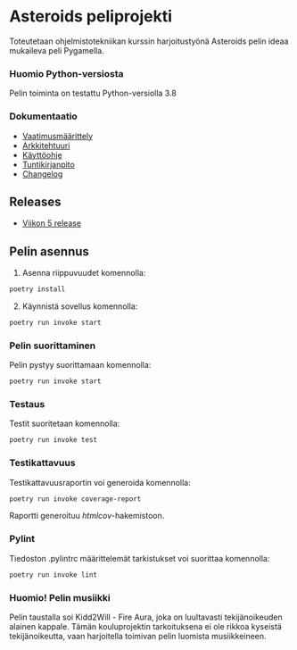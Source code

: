 # Asteroids peliprojekti
Toteutetaan ohjelmistotekniikan kurssin harjoitustyönä Asteroids pelin ideaa mukaileva peli Pygamella.

### Huomio Python-versiosta
Pelin toiminta on testattu Python-versiolla 3.8

### Dokumentaatio
- [Vaatimusmäärittely](https://github.com/JuhoPaananen/ot-harjoitustyo/blob/main/asteroids/dokumentaatio/vaatimusmaarittely.md)
- [Arkkitehtuuri](https://github.com/JuhoPaananen/ot-harjoitustyo/blob/main/asteroids/dokumentaatio/arkkitehtuuri.md)
- [Käyttöohje](https://github.com/JuhoPaananen/ot-harjoitustyo/blob/main/asteroids/dokumentaatio/kayttoohje.md)
- [Tuntikirjanpito](https://github.com/JuhoPaananen/ot-harjoitustyo/blob/main/asteroids/dokumentaatio/tuntikirjanpito.md)
- [Changelog](https://github.com/JuhoPaananen/ot-harjoitustyo/blob/main/asteroids/dokumentaatio/changelog.md)

## Releases
- [Viikon 5 release](https://github.com/JuhoPaananen/ot-harjoitustyo/releases/tag/viikko5)

## Pelin asennus

1. Asenna riippuvuudet komennolla:

```bash
poetry install
```

2. Käynnistä sovellus komennolla:

```bash
poetry run invoke start
```

### Pelin suorittaminen

Pelin pystyy suorittamaan komennolla:

```bash
poetry run invoke start
```

### Testaus

Testit suoritetaan komennolla:

```bash
poetry run invoke test
```

### Testikattavuus

Testikattavuusraportin voi generoida komennolla:

```bash
poetry run invoke coverage-report
```

Raportti generoituu _htmlcov_-hakemistoon.

### Pylint

Tiedoston .pylintrc määrittelemät tarkistukset voi suorittaa komennolla:

```bash
poetry run invoke lint
```
### Huomio! Pelin musiikki
Pelin taustalla soi Kidd2Will - Fire Aura, joka on luultavasti tekijänoikeuden alainen kappale. Tämän kouluprojektin tarkoituksena ei ole rikkoa kyseistä tekijänoikeutta, vaan harjoitella toimivan pelin luomista musiikkeineen.
